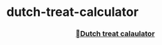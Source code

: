 # dutch-treat-calculator

<h3 align="center"><a href="https://10eastsea.github.io/dutch-treat-calculator/">Dutch treat calaulator</a></h3>
